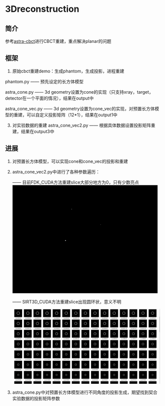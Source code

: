 # 3Dreconstruction
## 简介
参考[astra-cbct](https://github.com/katherinekin/virtual-cbct)进行CBCT重建，重点解决planar的问题

## 框架
1. 原始cbct重建demo：生成phantom，生成投影，进程重建
   
phantom.py —— 预先设定的长方体模型

astra_cone.py —— 3d geometry设置为cone的实现（只支持xray，target，detector在一个平面的情况），结果在output中

astra_cone_vec.py —— 3d geometry设置为cone_vec的实现，对预置长方体模型的重建，可以自定义投影矩阵（12*1），结果在output1中


3. 对实验数据的重建
astra_cone_vec2.py —— 根据具体数据设置投影矩阵重建，结果在output3中

## 进展
1. 对预置长方体模型，可以实现cone和cone_vec的投影和重建
2. astra_cone_vec2.py中进行了各种参数遍历：
   
   —— 目前FDK_CUDA方法重建slice大部分地方为0，只有少数亮点
   ![image](https://github.com/xjs0227/3Dreconstruction/blob/main/imgs/FDK.jpg)
   
   —— SIRT3D_CUDA方法重建slice出现圆环状，意义不明
   
   ![image](https://github.com/xjs0227/3Dreconstruction/blob/main/imgs/SIRT.png)
   
4. astra_cone.py中对预置长方体模型进行不同角度的投影生成，期望找到契合实验数据的投影矩阵参数
